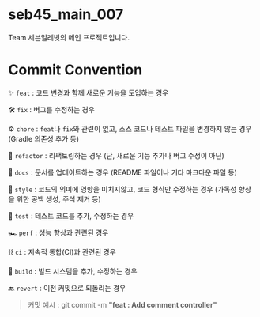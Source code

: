# seb45_main_007
Team 세븐일레빗의 메인 프로젝트입니다.

# Commit Convention
✨  `feat` : 코드 변경과 함께 새로운 기능을 도입하는 경우

🛠️  `fix` : 버그를 수정하는 경우

⚙️  `chore` : `feat`나 `fix`와 관련이 없고, 소스 코드나 테스트 파일을 변경하지 않는 경우 (Gradle 의존성 추가 등)

🧹  `refactor` : 리팩토링하는 경우 (단, 새로운 기능 추가나 버그 수정이 아닌)

📑  `docs` : 문서를 업데이트하는 경우 (README 파일이나 기타 마크다운 파일 등)

🧼  `style` : 코드의 의미에 영향을 미치지않고, 코드 형식만 수정하는 경우 (가독성 향상을 위한 공백 생성, 주석 제거 등)

🧪  `test` : 테스트 코드를 추가, 수정하는 경우

🏎️  `perf` : 성능 향상과 관련된 경우

⛓️  `ci` : 지속적 통합(CI)과 관련된 경우

🔨  `build` : 빌드 시스템을 추가, 수정하는 경우

🔙  `revert` : 이전 커밋으로 되돌리는 경우

> 커밋 예시 : git commit -m **"feat : Add comment controller"**
